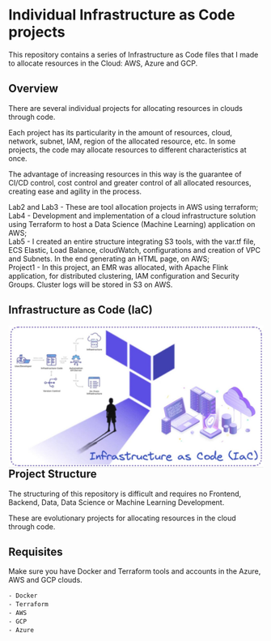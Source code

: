 # Individual Infrastructure as Code projects

This repository contains a series of Infrastructure as Code files that I made to allocate resources in the Cloud: AWS, Azure and GCP.

## Overview

There are several individual projects for allocating resources in clouds through code. 

Each project has its particularity in the amount of resources, cloud, network, subnet, IAM, region of the allocated resource, etc. In some projects, the code may allocate resources to different characteristics at once. 

The advantage of increasing resources in this way is the guarantee of CI/CD control, cost control and greater control of all allocated resources, creating ease and agility in the process.

Lab2 and Lab3 - These are tool allocation projects in AWS using terraform; <br/>
Lab4 - Development and implementation of a cloud infrastructure solution using Terraform to host a Data Science (Machine Learning) application on AWS;<br/>
Lab5 - I created an entire structure integrating S3 tools, with the var.tf file, ECS Elastic, Load Balance, cloudWatch, configurations and creation of VPC and Subnets. In the end generating an HTML page, on AWS;<br/>
Project1 - In this project, an EMR was allocated, with Apache Flink application, for distributed clustering, IAM configuration and Security Groups. Cluster logs will be stored in S3 on AWS.<br/>

## Infrastructure as Code (IaC)

 <img width="2500px" align="right"  src="https://github.com/julianasantimaria/ProjectsTerraform/blob/HTML/IaC.jpeg">

 <br/>
 <br/>


## Project Structure

The structuring of this repository is difficult and requires no Frontend, Backend, Data, Data Science or Machine Learning Development.

These are evolutionary projects for allocating resources in the cloud through code.

## Requisites

Make sure you have Docker and Terraform tools and accounts in the Azure, AWS and GCP clouds.

```bash
- Docker
- Terraform
- AWS
- GCP
- Azure